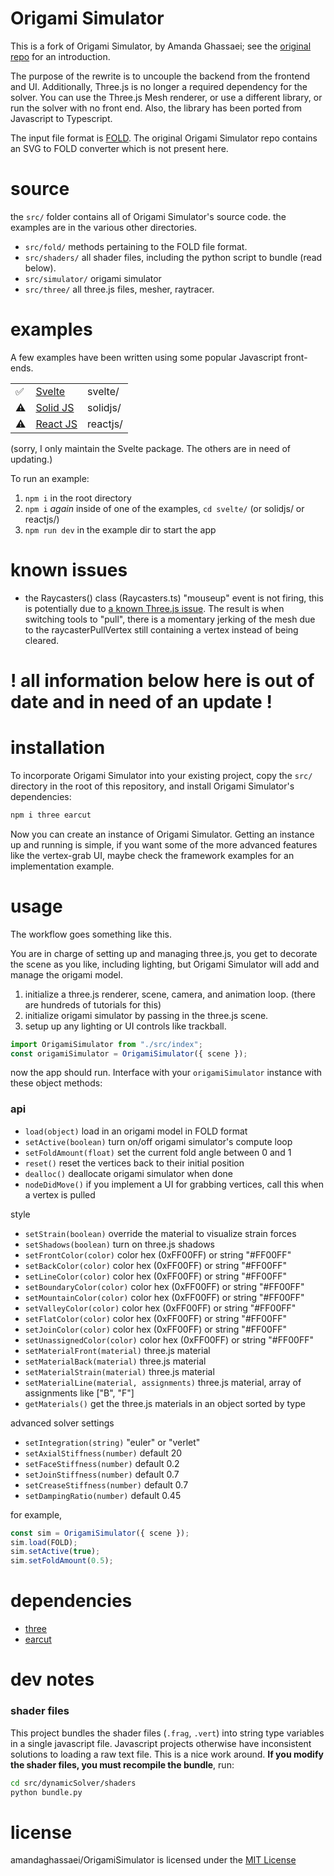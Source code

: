 # Origami Simulator

This is a fork of Origami Simulator, by Amanda Ghassaei; see the [original repo](https://github.com/amandaghassaei/OrigamiSimulator) for an introduction.

The purpose of the rewrite is to uncouple the backend from the frontend and UI. Additionally, Three.js is no longer a required dependency for the solver. You can use the Three.js Mesh renderer, or use a different library, or run the solver with no front end. Also, the library has been ported from Javascript to Typescript.

The input file format is [FOLD](https://github.com/edemaine/FOLD/). The original Origami Simulator repo contains an SVG to FOLD converter which is not present here.

# source

the `src/` folder contains all of Origami Simulator's source code. the examples are in the various other directories.

- `src/fold/` methods pertaining to the FOLD file format.
- `src/shaders/` all shader files, including the python script to bundle (read below).
- `src/simulator/` origami simulator
- `src/three/` all three.js files, mesher, raytracer.

# examples

A few examples have been written using some popular Javascript front-ends.

|   |   |   |
|---|---|---|
| ✅ | [Svelte](https://svelte.dev) | svelte/ |
| ⚠️  | [Solid JS](https://www.solidjs.com/) | solidjs/ |
| ⚠️  | [React JS](https://reactjs.org/) | reactjs/ |

(sorry, I only maintain the Svelte package. The others are in need of updating.)

To run an example:

1. `npm i` in the root directory
2. `npm i` *again* inside of one of the examples, `cd svelte/` (or solidjs/ or reactjs/)
3. `npm run dev` in the example dir to start the app

# known issues

- the Raycasters() class (Raycasters.ts) "mouseup" event is not firing, this is potentially due to [a known Three.js issue](https://discourse.threejs.org/t/mouseup-event-does-not-work-along-with-orbitcontrols/20432). The result is when switching tools to "pull", there is a momentary jerking of the mesh due to the raycasterPullVertex still containing a vertex instead of being cleared.

# ! all information below here is out of date and in need of an update !

# installation

To incorporate Origami Simulator into your existing project, copy the `src/` directory in the root of this repository, and install Origami Simulator's dependencies:

```bash
npm i three earcut
```

Now you can create an instance of Origami Simulator. Getting an instance up and running is simple, if you want some of the more advanced features like the vertex-grab UI, maybe check the framework examples for an implementation example.

# usage

The workflow goes something like this.

You are in charge of setting up and managing three.js, you get to decorate the scene as you like, including lighting, but Origami Simulator will add and manage the origami model.

1. initialize a three.js renderer, scene, camera, and animation loop. (there are hundreds of tutorials for this)
2. initialize origami simulator by passing in the three.js scene.
3. setup up any lighting or UI controls like trackball.

```js
import OrigamiSimulator from "./src/index";
const origamiSimulator = OrigamiSimulator({ scene });
```

now the app should run. Interface with your `origamiSimulator` instance with these object methods:

### api

- `load(object)` load in an origami model in FOLD format
- `setActive(boolean)` turn on/off origami simulator's compute loop
- `setFoldAmount(float)` set the current fold angle between 0 and 1
- `reset()` reset the vertices back to their initial position
- `dealloc()` deallocate origami simulator when done
- `nodeDidMove()` if you implement a UI for grabbing vertices, call this when a vertex is pulled

style

- `setStrain(boolean)` override the material to visualize strain forces
- `setShadows(boolean)` turn on three.js shadows
- `setFrontColor(color)` color hex (0xFF00FF) or string "#FF00FF"
- `setBackColor(color)` color hex (0xFF00FF) or string "#FF00FF"
- `setLineColor(color)` color hex (0xFF00FF) or string "#FF00FF"
- `setBoundaryColor(color)` color hex (0xFF00FF) or string "#FF00FF"
- `setMountainColor(color)` color hex (0xFF00FF) or string "#FF00FF"
- `setValleyColor(color)` color hex (0xFF00FF) or string "#FF00FF"
- `setFlatColor(color)` color hex (0xFF00FF) or string "#FF00FF"
- `setJoinColor(color)` color hex (0xFF00FF) or string "#FF00FF"
- `setUnassignedColor(color)` color hex (0xFF00FF) or string "#FF00FF"
- `setMaterialFront(material)` three.js material
- `setMaterialBack(material)` three.js material
- `setMaterialStrain(material)` three.js material
- `setMaterialLine(material, assignments)` three.js material, array of assignments like ["B", "F"]
- `getMaterials()` get the three.js materials in an object sorted by type

advanced solver settings

- `setIntegration(string)` "euler" or "verlet"
- `setAxialStiffness(number)` default 20
- `setFaceStiffness(number)` default 0.2
- `setJoinStiffness(number)` default 0.7
- `setCreaseStiffness(number)` default 0.7
- `setDampingRatio(number)` default 0.45

for example,

```js
const sim = OrigamiSimulator({ scene });
sim.load(FOLD);
sim.setActive(true);
sim.setFoldAmount(0.5);
```

# dependencies

- [three](https://www.npmjs.com/package/three)
- [earcut](https://www.npmjs.com/package/earcut)

# dev notes

### shader files

This project bundles the shader files (`.frag`, `.vert`) into string type variables in a single javascript file. Javascript projects otherwise have inconsistent solutions to loading a raw text file. This is a nice work around. **If you modify the shader files, you must recompile the bundle**, run:

```bash
cd src/dynamicSolver/shaders
python bundle.py
```

# license

amandaghassaei/OrigamiSimulator is licensed under the [MIT License](https://github.com/amandaghassaei/OrigamiSimulator/blob/main/LICENSE)
